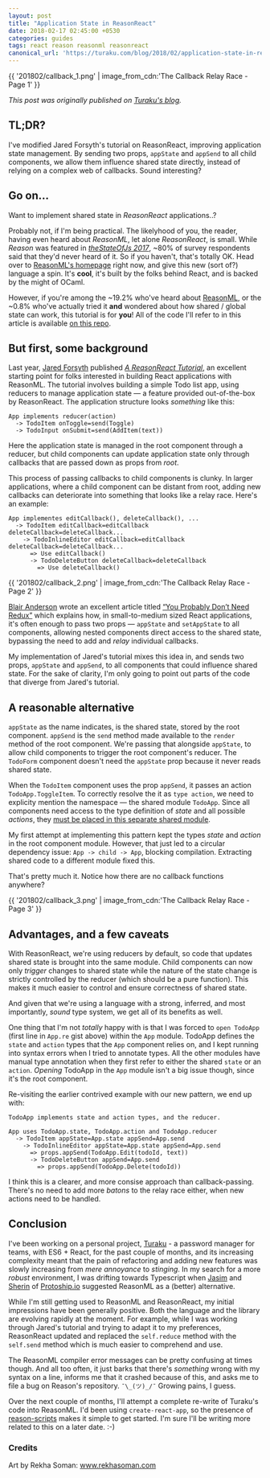 ```yaml
---
layout: post
title: "Application State in ReasonReact"
date: 2018-02-17 02:45:00 +0530
categories: guides
tags: react reason reasonml reasonreact
canonical_url: 'https://turaku.com/blog/2018/02/application-state-in-reasonreact.html'
---
```


{{ '201802/callback_1.png' | image_from_cdn:'The Callback Relay Race - Page 1' }}

_This post was originally published on [Turaku's blog](https://turaku.com/blog)._

## TL;DR?

I've modified Jared Forsyth's tutorial on ReasonReact, improving application state management. By sending two props, `appState` and `appSend` to all child components, we allow them influence shared state directly, instead of relying on a complex web of callbacks. Sound interesting?

## Go on...

Want to implement shared state in _ReasonReact_ applications..?

Probably not, if I'm being practical. The likelyhood of you, the reader, having even heard about _ReasonML_, let alone _ReasonReact_, is small. While _Reason_ was featured in [_theStateOfJs 2017_](https://stateofjs.com/2017/flavors/results/), ~80% of survey respondents said that they'd never heard of it. So if you haven't, that's totally OK. Head over to [ReasonML's homepage](https://reasonml.github.io/) right now, and give this new (sort of?) language a spin. It's **cool**, it's built by the folks behind React, and is backed by the might of OCaml.

However, if you're among the ~19.2% who've heard about [ReasonML](https://reasonml.github.io/reason-react), or the ~0.8% who've actually tried it **and** wondered about how shared / global state can work, this tutorial is for **you**! All of the code I'll refer to in this article is available [on this repo](http://github.com/harigopal/react-re-exp).

## But first, some background

Last year, [Jared Forsyth](https://jaredforsyth.com) published [_A ReasonReact Tutorial_](https://jaredforsyth.com/2017/07/05/a-reason-react-tutorial/), an excellent starting point for folks interested in building React applications with ReasonML. The tutorial involves building a simple Todo list app, using reducers to manage application state &mdash; a feature provided out-of-the-box by ReasonReact. The application structure looks _something_ like this:

```
App implements reducer(action)
  -> TodoItem onToggle=send(Toggle)
  -> TodoInput onSubmit=send(AddItem(text))
```

Here the application state is managed in the root component through a reducer, but child components can update application state only through callbacks that are passed down as props from _root_.

This process of passing callbacks to child components is clunky. In larger applications, where a child component can be distant from root, adding new callbacks can deteriorate into something that looks like a relay race. Here's an example:

```
App implementes editCallback(), deleteCallback(), ...
  -> TodoItem editCallback=editCallback deleteCallback=deleteCallback...
    -> TodoInlineEditor editCallback=editCallback deleteCallback=deleteCallback...
      => Use editCallback()
      -> TodoDeleteButton deleteCallback=deleteCallback
        => Use deleteCallback()
```

{{ '201802/callback_2.png' | image_from_cdn:'The Callback Relay Race - Page 2' }}

[Blair Anderson](#) wrote an excellent article titled [&ldquo;You Probably Don&rsquo;t Need Redux&rdquo;](https://medium.com/@blairanderson/you-probably-dont-need-redux-1b404204a07f) which explains how, in small-to-medium sized React applications, it's often enough to pass two props &mdash; `appState` and `setAppState` to all components, allowing nested components direct access to the shared state, bypassing the need to add and _relay_ individual callbacks.

My implementation of Jared's tutorial mixes this idea in, and sends two props, `appState` and `appSend`, to all components that could influence shared state. For the sake of clarity, I'm only going to point out parts of the code that diverge from Jared's tutorial.

## A reasonable alternative

<script src="https://gist.github.com/harigopal/974109e09597ac17ca71d09eb4000770.js"></script>

`appState` as the name indicates, is the shared state, stored by the root component. `appSend` is the `send` method made available to the `render` method of the root component. We're passing that alongside `appState`, to allow child components to trigger the root component's reducer. The `TodoForm` component doesn't need the `appState` prop because it never reads shared state.

<script src="https://gist.github.com/harigopal/978e4e5b08431bb420fdb7a9896ada12.js"></script>

When the `TodoItem` component uses the prop `appSend`, it passes an action `TodoApp.ToggleItem`. To correctly resolve the it as `type action`, we need to explicity mention the namespace &mdash; the shared module `TodoApp`. Since all components need access to the type definition of _state_ and all possible _actions_, they [must be placed in this separate shared module](https://github.com/harigopal/react-re-exp/blob/master/src/TodoApp.re).

My first attempt at implementing this pattern kept the types _state_ and _action_ in the root component module. However, that just led to a circular dependency issue: `App -> child -> App`, blocking compilation. Extracting shared code to a different module fixed this.

That's pretty much it. Notice how there are no callback functions anywhere?

{{ '201802/callback_3.png' | image_from_cdn:'The Callback Relay Race - Page 3' }}

## Advantages, and a few caveats

With ReasonReact, we're using reducers by default, so code that updates shared state is brought into the same module. Child components can now only _trigger_ changes to shared state while the nature of the state change is strictly controlled by the reducer (which should be a pure function). This makes it much easier to control and ensure correctness of shared state.

And given that we're using a language with a strong, inferred, and most importantly, _sound_ type system, we get all of its benefits as well.

One thing that I'm not _totally_ happy with is that I was forced to `open TodoApp` (first line in `App.re` gist above) within the `App` module. TodoApp defines the `state` and `action` types that the `App` component relies on, and I kept running into syntax errors when I tried to annotate types. All the other modules have manual type annotation when they first refer to either the shared `state` or an `action`. _Opening_ TodoApp in the `App` module isn't a big issue though, since it's the root component.

Re-visiting the earlier contrived example with our new pattern, we end up with:

```
TodoApp implements state and action types, and the reducer.

App uses TodoApp.state, TodoApp.action and TodoApp.reducer
  -> TodoItem appState=App.state appSend=App.send
    -> TodoInlineEditor appState=App.state appSend=App.send
      => props.appSend(TodoApp.Edit(todoId, text))
      -> TodoDeleteButton appSend=App.send
        => props.appSend(TodoApp.Delete(todoId))
```

I think this is a clearer, and more consise approach than callback-passing. There's no need to add more _batons_ to the relay race either, when new actions need to be handled.

## Conclusion

I've been working on a personal project, [Turaku](https://www.turaku.com) - a password manager for teams, with ES6 + React, for the past couple of months, and its increasing complexity meant that the pain of refactoring and adding new features was slowly increasing from _mere annoyance_ to _stinging_. In my search for a more _robust_ environment, I was drifting towards Typescript when [Jasim](#) and [Sherin](#) of [Protoship.io](#) suggested ReasonML as a (better) alternative.

While I'm still getting used to ReasonML and ReasonReact, my initial impressions have been generally positive. Both the language and the library are evolving rapidly at the moment. For example, while I was working through Jared's tutorial and trying to adapt it to my preferences, ReasonReact updated and replaced the `self.reduce` method with the `self.send` method which is much easier to comprehend and use.

<script src="https://gist.github.com/harigopal/89cddfb3ce8f0b74cfc484e2529070c0.js"></script>

The ReasonML compiler error messages can be pretty confusing at times though. And all too often, it just barks that there's _something_ wrong with my syntax on a line, informs me that it crashed because of this, and asks me to file a bug on Reason's repository. `¯\_(ツ)_/¯` Growing pains, I guess.

Over the next couple of months, I'll attempt a complete re-write of Turaku's code into ReasonML. I'd been using `create-react-app`, so the presence of [reason-scripts](https://github.com/reasonml-community/reason-scripts) makes it simple to get started. I'm sure I'll be writing more related to this on a later date. :-)

### Credits

Art by Rekha Soman: <a href="http://www.rekhasoman.com" target="_blank">www.rekhasoman.com</a>